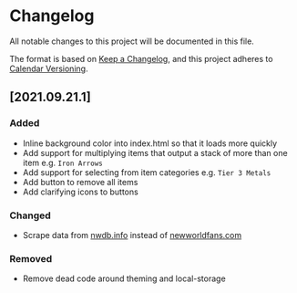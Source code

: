 # Changelog
All notable changes to this project will be documented in this file.

The format is based on [Keep a Changelog](https://keepachangelog.com/en/1.0.0/),
and this project adheres to [Calendar Versioning](https://calver.org/).

## [2021.09.21.1]
### Added
- Inline background color into index.html so that it loads more quickly
- Add support for multiplying items that output a stack of more than one item e.g. `Iron Arrows`
- Add support for selecting from item categories e.g. `Tier 3 Metals`
- Add button to remove all items
- Add clarifying icons to buttons

### Changed
- Scrape data from [nwdb.info](nwdb.info) instead of [newworldfans.com](newworldfans.com)

### Removed
- Remove dead code around theming and local-storage